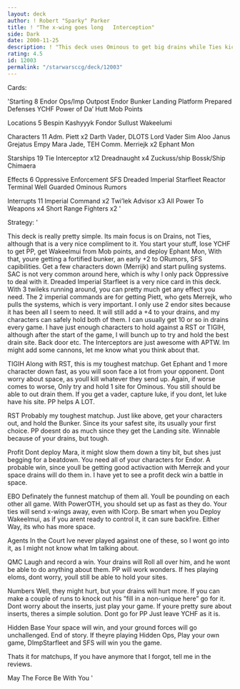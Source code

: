 ```yaml
---
layout: deck
author: ! Robert "Sparky" Parker
title: ! "The x-wing goes long   Interception"
side: Dark
date: 2000-11-25
description: ! "This deck uses Ominous to get big drains while Ties kick in space."
rating: 4.5
id: 12003
permalink: "/starwarsccg/deck/12003"
---
```

Cards: 

'Starting 8
Endor Ops/Imp Outpost
Endor
Bunker
Landing Platform
Prepared Defenses
YCHF
Power of Da’ Hutt
Mob Points

Locations 5
Bespin
Kashyyyk
Fondor
Sullust
Wakeelumi

Characters 11
Adm. Piett x2
Darth Vader, DLOTS
Lord Vader
Sim Aloo
Janus Grejatus
Empy
Mara Jade, TEH
Comm. Merriejk x2
Ephant Mon

Starships 19
Tie Interceptor x12
Dreadnaught x4
Zuckuss/ship
Bossk/Ship
Chimaera

Effects 6
Oppressive Enforcement
SFS
Dreaded Imperial Starfleet
Reactor Terminal
Well Guarded
Ominous Rumors

Interrupts 11
Imperial Command x2
Twi’lek Advisor x3
All Power To Weapons x4
Short Range Fighters x2 '

Strategy: '

This deck is really pretty simple.	Its main focus is on Drains, not Ties, although that is a very nice compliment to it.  You start your stuff, lose YCHF to get PP, get Wakeelmui from Mob points, and deploy Ephant Mon,  With that, youre getting a fortified bunker, an early +2 to ORumors, SFS capibilities.  Get a few characters down (Merrijk) and start pulling systems.  SAC is not very common around here, which is why I only pack Oppressive to deal with it.  Dreaded Imperial Starfleet is a very nice card in this deck.  With 3 twileks running around, you can pretty much get any effect you need.  The 2 imperial commands are for getting Piett, who gets Merrejk, who pulls the systems, which is very important.	I only use 2 endor sites because it has been all I seem to need.  It will still add a +4 to your drains, and my characters can safely hold both of them.  I can usually get 10 or so in drains every game.  I have just enough characters to hold against a RST or TIGIH, although after the start of the game, I will bunch up to try and hold the best drain site.  Back door etc.  The Interceptors are just awesome with APTW.  Im might add some cannons, let me know what you think about that.

TIGIH Along with RST, this is my toughest matchup.  Get Ephant and 1 more character down fast, as you will soon face a lot from your opponent.  Dont worry about space, as youll kill whatever they send up.  Again, if worse comes to worse, Only try and hold 1 site for Ominous.  You still should be able to out drain them.  If you get a vader, capture luke, if you dont, let luke have his site.  PP helps A LOT.

RST Probably my toughest matchup.  Just like above, get your characters out, and hold the Bunker.  Since its your safest site, its usually your first choice.	PP doesnt do as much since they get the Landing site.  Winnable because of your drains, but tough.

Profit Dont deploy Mara, it might slow them down a tiny bit, but shes just begging for a beatdown.  You need all of your characters for Endor.  A probable win, since youll be getting good activaction with Merrejk and your space drains will do them in.  I have yet to see a profit deck win a battle in space.

EBO Definately the funnest matchup of them all.  Youll be pounding on each other all game.  With PowerOTH, you should set up as fast as they do.  Your ties will send x-wings away, even with ICorp.  Be smart when you Deploy Wakeelmui, as if you arent ready to control it, it can sure backfire.  Either Way, its who has more space.

Agents In the Court Ive never played against one of these, so I wont go into it, as I might not know what Im talking about.

QMC Laugh and record a win.  Your drains will Roll all over him, and he wont be able to do anything about them.  PP will work wonders.  If hes playing eloms, dont worry, youll still be able to hold your sites.

Numbers Well, they might hurt, but your drains will hurt more.  If you can make a couple of runs to knock out his ”fill in a non-unique here” go for it.  Dont worry about the inserts, just play your game.  If youre pretty sure about inserts, theres a simple solution.	Dont go for PP  Just leave YCHF as it is.

Hidden Base Your space will win, and your ground forces will go unchallenged.	End of story.  If theyre playing Hidden Ops, Play your own game, DImpStarfleet and SFS will win you the game.

Thats it for matchups, If you have anymore that I forgot, tell me in the reviews.

May The Force Be With You
'

